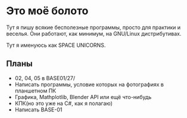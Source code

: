# Это моё болото

Тут я пишу всякие бесполезные программы, просто для практики и веселья. Они
работают, как минимум, на GNU/Linux дистрибутивах.

Тут я именуюсь как SPACE UNICORNS.

## Планы
 * 02, 04, 05 в BASE01/27/
 * Написать программы, условие которых на фотографиях в планшетном ПК
 * Графика, Mathplotlib, Blender API или ещё что-нибудь
 * КПК(но это уже на C#, как я полагаю)
 * Написать BASE-01
